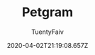 ---
title: 'Petgram'
date: 2020-04-02T21:19:08.657Z
description: 'Una red social para mascotas creada con React y GraphQL. Se implemento autenticación con JWT (JSON Web Tokens)'
author: 'TuentyFaiv'
twitterUser: 'TuentyFaiv'
banner: ./petgram.png
color: '#b500b5'
---
